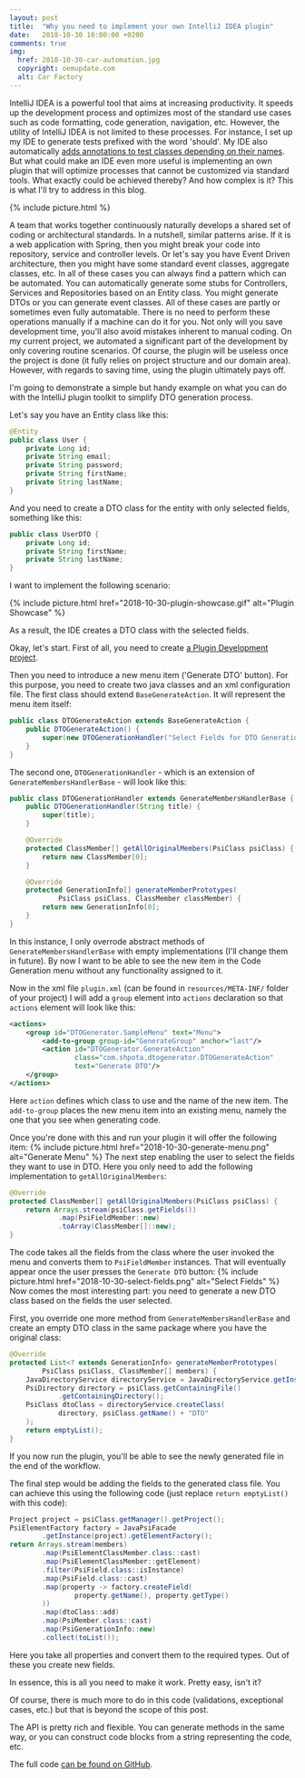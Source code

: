 ```yaml
---
layout: post
title:  "Why you need to implement your own IntelliJ IDEA plugin"
date:   2018-10-30 10:00:00 +0200
comments: true
img:
  href: 2018-10-30-car-automation.jpg
  copyright: oemupdate.com
  alt: Car Factory
---
```

IntelliJ IDEA is a powerful tool that aims at increasing
productivity. It speeds up the development process and optimizes 
most of the standard use cases such as code formatting, code generation, 
navigation, etc. However, the utility of IntelliJ IDEA is not limited 
to these processes. For instance, I set up my IDE to generate tests prefixed with 
the word 'should'. My IDE also automatically [adds annotations to test classes 
depending on their names](https://stackoverflow.com/a/47202979/2065796). 
But what could make an IDE even more useful is implementing
an own plugin that will optimize processes that cannot be 
customized via standard tools. What exactly could be achieved thereby? 
And how complex is it? This is what I'll try to address in this blog.

{% include picture.html %}

A team that works together continuously naturally develops a shared
set of coding or architectural standards. In a nutshell, similar
patterns arise. If it is a web application 
with Spring, then you might  break your code into repository, service 
and controller levels. Or let's say you have Event Driven architecture, 
then you might have some standard event classes, aggregate classes, etc. 
In all of these cases you can always find a pattern which can be automated. 
You can automatically generate some stubs for
Controllers, Services and Repositories based on an Entity class.
You might generate DTOs or you can generate event classes. All of these 
cases are partly or sometimes even fully
automatable. There is no need to perform these operations manually if a machine
can do it for you. Not only will you save development time, you'll
also avoid mistakes inherent to manual coding.
On my current project, we automated a significant part of the development by only
covering routine scenarios. Of course, the plugin will be useless once 
the project is done (it fully relies on project structure and our domain area). 
However, with regards to saving time, using the plugin ultimately pays off.


I'm going to demonstrate a simple but handy example on what
you can do with the IntelliJ plugin toolkit to simplify DTO generation process.

Let's say you have an Entity class like this: 
```java
@Entity
public class User {
    private Long id;
    private String email;
    private String password;
    private String firstName;
    private String lastName;
}
```

And you need to create a DTO class for the entity with only selected fields,
something like this:

```java
public class UserDTO {
    private Long id;
    private String firstName;
    private String lastName;
}
```
I want to implement the following scenario:

{% 
  include picture.html 
  href="2018-10-30-plugin-showcase.gif" 
  alt="Plugin Showcase"
%}

As a result, the IDE creates a DTO class with the selected fields. 

Okay, let's start. First of all, you need to create 
[a Plugin Development project](https://www.jetbrains.com/help/idea/creating-a-project-for-plugin-development.html).

Then you need to introduce a new menu item ('Generate DTO' button). For this purpose,
you need to create two java classes and an xml configuration file. The first class should
extend `BaseGenerateAction`. It will represent the menu item itself:
```java
public class DTOGenerateAction extends BaseGenerateAction {
    public DTOGenerateAction() {
        super(new DTOGenerationHandler("Select Fields for DTO Generation"));
    }
}
```
The second one, `DTOGenerationHandler` - which is an extension of `GenerateMembersHandlerBase` - 
will look like this:
```java
public class DTOGenerationHandler extends GenerateMembersHandlerBase {
    public DTOGenerationHandler(String title) {
        super(title);
    }

    @Override
    protected ClassMember[] getAllOriginalMembers(PsiClass psiClass) {
        return new ClassMember[0];
    }

    @Override
    protected GenerationInfo[] generateMemberPrototypes(
            PsiClass psiClass, ClassMember classMember) {
        return new GenerationInfo[0];
    }
}
```
In this instance, I only overrode abstract methods of `GenerateMembersHandlerBase` with empty
implementations (I'll change them in future). By now I
want to be able to see the new item in the Code Generation menu without any functionality assigned to it.

Now in the xml file `plugin.xml` (can be found in `resources/META-INF/` folder 
of your project) I will add a `group` element
into `actions` declaration so that `actions` element will look like this:
```xml
<actions>
    <group id="DTOGenerator.SampleMenu" text="Menu">
        <add-to-group group-id="GenerateGroup" anchor="last"/>
        <action id="DTOGenerator.GenerateAction"
                class="com.shpota.dtogenerator.DTOGenerateAction"
                text="Generate DTO"/>
    </group>
</actions>

```
Here `action` defines which class to use and the name of the new item.
The `add-to-group` places the new menu item into an existing menu, namely the one 
that you see when generating code. 

Once you're done with this and run your plugin it will offer the following item:
{% 
  include picture.html 
  href="2018-10-30-generate-menu.png"
  alt="Generate Menu"
%}
The next step enabling the user to select the fields they want
to use in DTO. Here you only need to add the following implementation to 
`getAllOriginalMembers`:

```java
@Override
protected ClassMember[] getAllOriginalMembers(PsiClass psiClass) {
    return Arrays.stream(psiClass.getFields())
            .map(PsiFieldMember::new)
            .toArray(ClassMember[]::new);
}
```
The code takes all the fields from the class where the user invoked
the menu and converts them to `PsiFieldMember` instances. That will 
eventually appear once the user presses the `Generate DTO` button:
{% 
  include picture.html 
  href="2018-10-30-select-fields.png"
  alt="Select Fields" 
%}
Now comes the most interesting part: you need to generate a new DTO class based
on the fields the user selected. 

First, you override one more method from 
`GenerateMembersHandlerBase` and create an empty DTO class in the same package
where you have the original class:

```java
@Override
protected List<? extends GenerationInfo> generateMemberPrototypes(
        PsiClass psiClass, ClassMember[] members) {
    JavaDirectoryService directoryService = JavaDirectoryService.getInstance();
    PsiDirectory directory = psiClass.getContainingFile()
            .getContainingDirectory();
    PsiClass dtoClass = directoryService.createClass(
            directory, psiClass.getName() + "DTO"
    );
    return emptyList();
}
``` 
If you now run the plugin, you'll be able to see the newly generated file in the 
end of the workflow.

The final step would be adding the fields to the generated class file.
You can achieve this using the following code (just replace 
`return emptyList()` with this code):
```java
Project project = psiClass.getManager().getProject();
PsiElementFactory factory = JavaPsiFacade
        .getInstance(project).getElementFactory();
return Arrays.stream(members)
        .map(PsiElementClassMember.class::cast)
        .map(PsiElementClassMember::getElement)
        .filter(PsiField.class::isInstance)
        .map(PsiField.class::cast)
        .map(property -> factory.createField(
                property.getName(), property.getType()
        ))
        .map(dtoClass::add)
        .map(PsiMember.class::cast)
        .map(PsiGenerationInfo::new)
        .collect(toList());
```
Here you take all properties and convert them to the required types. Out of these
you create new fields. 

In essence, this is all you need to make it work. Pretty easy, isn't it?

Of course, there is much more to do in this code (validations, exceptional
cases, etc.) but that is beyond the scope of this post.

The API is pretty rich and flexible. You can generate methods in the same way, 
or you can construct code blocks from a string representing the code, etc.

The full code [can be found on GitHub](https://github.com/Shpota/dto-generation-plugin).
